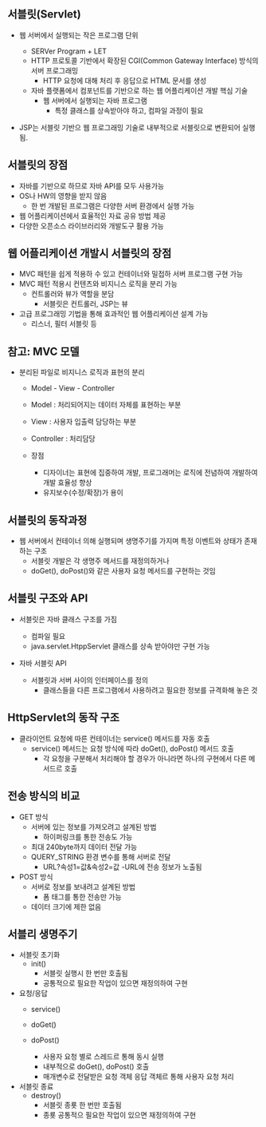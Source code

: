 ## 서블릿(Servlet)
- 웹 서버에서 실행되는 작은 프로그램 단위
  - SERVer Program + LET
  - HTTP 프로토콜 기반에서 확장된 CGI(Common Gateway Interface) 방식의 서버 프로그래밍
    - HTTP 요청에 대해 처리 후 응답으로 HTML 문서를 생성
  - 자바 플랫폼에서 컴포넌트를 기반으로 하는 웹 어플리케이션 개발 핵심 기술
    - 웹 서버에서 실행되는 자바 프로그램
      - 특정 클래스를 상속받아야 하고, 컴파일 과정이 필요

- JSP는 서블릿 기반으 웹 프로그래밍 기술로 내부적으로 서블릿으로 변환되어 실행됨.

## 서블릿의 장점
- 자바를 기반으로 하므로 자바 API를 모두 사용가능
- OS나 HW의 영향을 받지 않음
  - 한 번 개발된 프로그램은 다양한 서버 환경에서 실행 가능
- 웹 어플리케이션에서 효율적인 자료 공유 방법 제공
- 다양한 오픈소스 라이브러리와 개발도구 활용 가능

## 웹 어플리케이션 개발시 서블릿의 장점
- MVC 패턴을 쉽게 적용하 수 있고 컨테이너와 밀접하 서버 프로그램 구현 가능
- MVC 패턴 적용시 컨텐츠와 비지니스 로직을 분리 가능
  - 컨트롤러와 뷰가 역할을 분담
    - 서블릿은 컨트롤러, JSP는 뷰
- 고급 프로그래밍 기법을 통해 효과적인 웹 어플리케이션 설계 가능
  - 리스너, 필터 서블릿 등

## 참고: MVC 모델
- 분리된 파일로 비지니스 로직과 표현의 분리
  - Model - View - Controller
  - Model : 처리되어지는 데이터 자체를 표현하는 부분
  - View : 사용자 입출력 담당하는 부분
  - Controller : 처리담당

  - 장점
    - 디자이너는 표현에 집중하여 개발, 프로그래머는 로직에 전념하여 개발하여 개발 효율성 향상
    - 유지보수(수정/확장)가 용이

## 서블릿의 동작과정
- 웹 서버에서 컨테이너 의해 실행되며 생명주기를 가지며 특정 이벤트와 상태가 존재하는 구조
  - 서블릿 개발은 각 생명주 메서드를 재정의하거나
  - doGet(), doPost()와 같은 사용자 요청 메서드를 구현하는 것임

## 서블릿 구조와 API
- 서블릿은 자바 클래스 구조를 가짐
  - 컴파일 필요
  - java.servlet.HtppServlet 클래스를 상속 받아야만 구현 가능

- 자바 서블릿 API
  - 서블릿과 서버 사이의 인터페이스를 정의
    - 클래스들을 다른 프로그램에서 사용하려고 필요한 정보를 규격화해 놓은 것

## HttpServlet의 동작 구조
- 클라이언트 요청에 따른 컨테이너는 service() 메서드를 자동 호출
  - service() 메서드는 요청 방식에 따라 doGet(), doPost() 메서드 호출
    - 각 요청을 구분해서 처리해야 할 경우가 아니라면 하나의 구현에서 다른 메서드르 호출

## 전송 방식의 비교
- GET 방식
  - 서버에 있는 정보를 가져오려고 설계된 방법
    - 하이퍼링크를 통한 전송도 가능
  - 최대 240byte까지 데이터 전달 가능
  - QUERY_STRING 환경 변수를 통해 서버로 전달
    - URL?속성1=값&속성2=값
  -URL에 전송 정보가 노출됨
- POST 방식
  - 서버로 정보를 보내려고 설계된 방법
    - 폼 태그를 통한 전송만 가능
  - 데이터 크기에 제한 없음

## 서블리 생명주기
- 서블릿 초기화
  - init()
    - 서블릿 실행시 한 번만 호출됨
    - 공통적으로 필요한 작업이 있으면 재정의하여 구현
- 요청/응답
  - service()
  - doGet()
  - doPost()

    - 사용자 요청 별로 스레드르 통해 동시 실행
    - 내부적으로 doGet(), doPost() 호출
    - 매개변수로 전달받은 요청 객체 응답 객체르 통해 사용자 요청 처리
- 서블릿 종료
  - destroy()
    - 서블릿 종룟 한 번만 호출됨
    - 종룟 공통적으 필요한 작업이 있으면 재정의하여 구현
